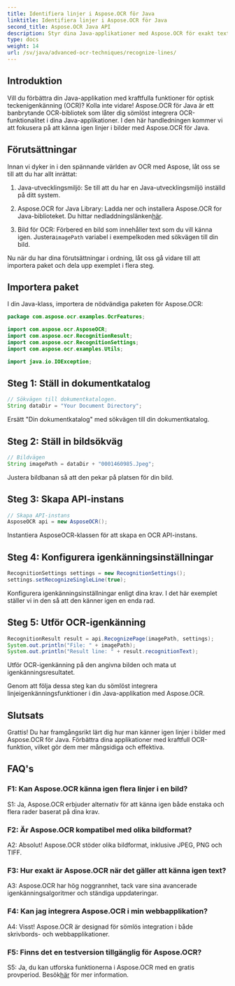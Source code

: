 ```yaml
---
title: Identifiera linjer i Aspose.OCR för Java
linktitle: Identifiera linjer i Aspose.OCR för Java
second_title: Aspose.OCR Java API
description: Styr dina Java-applikationer med Aspose.OCR för exakt textigenkänning. Enkel integration, hög noggrannhet.
type: docs
weight: 14
url: /sv/java/advanced-ocr-techniques/recognize-lines/
---
```

## Introduktion

Vill du förbättra din Java-applikation med kraftfulla funktioner för optisk teckenigenkänning (OCR)? Kolla inte vidare! Aspose.OCR för Java är ett banbrytande OCR-bibliotek som låter dig sömlöst integrera OCR-funktionalitet i dina Java-applikationer. I den här handledningen kommer vi att fokusera på att känna igen linjer i bilder med Aspose.OCR för Java.

## Förutsättningar

Innan vi dyker in i den spännande världen av OCR med Aspose, låt oss se till att du har allt inrättat:

1. Java-utvecklingsmiljö: Se till att du har en Java-utvecklingsmiljö inställd på ditt system.

2.  Aspose.OCR for Java Library: Ladda ner och installera Aspose.OCR for Java-biblioteket. Du hittar nedladdningslänken[här](https://releases.aspose.com/ocr/java/).

3.  Bild för OCR: Förbered en bild som innehåller text som du vill känna igen. Justera`imagePath` variabel i exempelkoden med sökvägen till din bild.

Nu när du har dina förutsättningar i ordning, låt oss gå vidare till att importera paket och dela upp exemplet i flera steg.

## Importera paket

I din Java-klass, importera de nödvändiga paketen för Aspose.OCR:

```java
package com.aspose.ocr.examples.OcrFeatures;

import com.aspose.ocr.AsposeOCR;
import com.aspose.ocr.RecognitionResult;
import com.aspose.ocr.RecognitionSettings;
import com.aspose.ocr.examples.Utils;

import java.io.IOException;
```

## Steg 1: Ställ in dokumentkatalog

```java
// Sökvägen till dokumentkatalogen.
String dataDir = "Your Document Directory";
```

Ersätt "Din dokumentkatalog" med sökvägen till din dokumentkatalog.

## Steg 2: Ställ in bildsökväg

```java
// Bildvägen
String imagePath = dataDir + "0001460985.Jpeg";
```

Justera bildbanan så att den pekar på platsen för din bild.

## Steg 3: Skapa API-instans

```java
// Skapa API-instans
AsposeOCR api = new AsposeOCR();
```

Instantiera AsposeOCR-klassen för att skapa en OCR API-instans.

## Steg 4: Konfigurera igenkänningsinställningar

```java
RecognitionSettings settings = new RecognitionSettings();
settings.setRecognizeSingleLine(true);
```

Konfigurera igenkänningsinställningar enligt dina krav. I det här exemplet ställer vi in den så att den känner igen en enda rad.

## Steg 5: Utför OCR-igenkänning

```java
RecognitionResult result = api.RecognizePage(imagePath, settings);
System.out.println("File: " + imagePath);
System.out.println("Result line: " + result.recognitionText);
```

Utför OCR-igenkänning på den angivna bilden och mata ut igenkänningsresultatet.

Genom att följa dessa steg kan du sömlöst integrera linjeigenkänningsfunktioner i din Java-applikation med Aspose.OCR.

## Slutsats

Grattis! Du har framgångsrikt lärt dig hur man känner igen linjer i bilder med Aspose.OCR för Java. Förbättra dina applikationer med kraftfull OCR-funktion, vilket gör dem mer mångsidiga och effektiva.

## FAQ's

### F1: Kan Aspose.OCR känna igen flera linjer i en bild?

S1: Ja, Aspose.OCR erbjuder alternativ för att känna igen både enstaka och flera rader baserat på dina krav.

### F2: Är Aspose.OCR kompatibel med olika bildformat?

A2: Absolut! Aspose.OCR stöder olika bildformat, inklusive JPEG, PNG och TIFF.

### F3: Hur exakt är Aspose.OCR när det gäller att känna igen text?

A3: Aspose.OCR har hög noggrannhet, tack vare sina avancerade igenkänningsalgoritmer och ständiga uppdateringar.

### F4: Kan jag integrera Aspose.OCR i min webbapplikation?

A4: Visst! Aspose.OCR är designad för sömlös integration i både skrivbords- och webbapplikationer.

### F5: Finns det en testversion tillgänglig för Aspose.OCR?

 S5: Ja, du kan utforska funktionerna i Aspose.OCR med en gratis provperiod. Besök[här](https://releases.aspose.com/) för mer information.